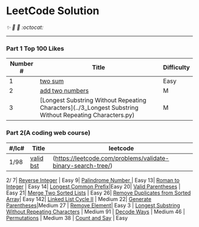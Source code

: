 # LeetCode Solution

_:sparkles: :rocket: :metal: :octocat:_

----
### Part 1 Top 100 Likes 
Number # | Title | Difficulty
--|-------|-------------
1| [two sum](../master/notes/1_twosum.md)| Easy
2|[add two numbers](../master/code/2_add_two_numbers.java)|M
3|[Longest Substring Without Repeating Characters](../3_Longest Substring Without Repeating Characters.py)|M


### Part 2(A coding web course)
#/lc# | Title | leetcode
----|-------|----------|
1/98|[valid bst](../master/coder%20pro/1_valid_bst.py)|(https://leetcode.com/problems/validate-binary-search-tree/)
2/
7| [Reverse Integer]() | Easy
9| [Palindrome Number ]() | Easy
13| [Roman to Integer]() | Easy
14| [Longest Common Prefix]()|Easy
20| [Valid Parentheses]() | Easy
21| [Merge Two Sorted Lists]() | Easy
26| [Remove Duplicates from Sorted Array]()| Easy
142| [Linked List Cycle II]() | Medium
22| [Generate Parentheses](../master/notes/22_Generate%20Parentheses.md)|Medium
27 | [Remove Element]()| Easy
3 | [Longest Substring Without Repeating Characters](../master/notes/3_Longest%20Substring%20Without%20Repeating%20Characters.md) | Medium
91 | [Decode Ways](../master/notes/91_Decode%20Ways.md) | Medium
46 | [Permutations](../master/notes/46_Permutations.md) | Medium
38 | [Count and Say](../master/notes/38_Count%20and520Say.md) | Easy







<!--
-----------
-----------
### By Topic
#### Array and Matrix
* [200. Number of Islands]()
* 

####  Stack and Queue
*
*

#### Linked List 
*



#### Tree
*



#### DFS BFS
*


#### Two Pointers
*


#### Dynamic Programming
*
*
#### String
*
*
*

#### Top Interviews Question- Hard
*
*
--->

<!---## 剑指offer Java版本
-编号 | 题目 |
--|-------|
-6 | [从尾到头打印链表](../master/剑指offer_java版/6_从尾到头打印链表.md)
-9 | [两个栈实现队列](../master/剑指offer_java版/9_两个栈实现队列.md)
--->
